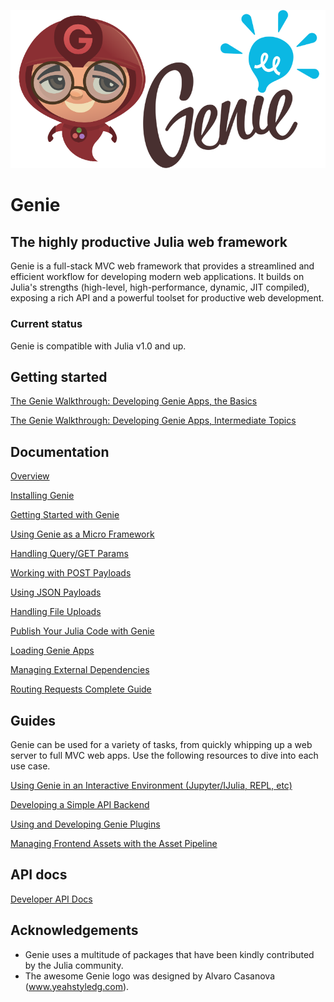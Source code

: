 ![Genie Logo](content/img/genie_logo.png)

# Genie

## The highly productive Julia web framework

Genie is a full-stack MVC web framework that provides a streamlined and efficient workflow for developing modern web applications. It builds on Julia's strengths (high-level, high-performance, dynamic, JIT compiled), exposing a rich API and a powerful toolset for productive web development.

### Current status

Genie is compatible with Julia v1.0 and up.

## Getting started

[The Genie Walkthrough: Developing Genie Apps, the Basics](guides/Working_With_Genie_Apps.md)

[The Genie Walkthrough: Developing Genie Apps, Intermediate Topics](guides/Working_With_Genie_Apps_Intermediary_Topics.md)

## Documentation

[Overview](documentation/1--Overview.md)

[Installing Genie](documentation/2--Installing_Genie.md)

[Getting Started with Genie](documentation/3--Getting_Started.md)

[Using Genie as a Micro Framework](documentation/4--Developing_Micro_Apps.md)

[Handling Query/GET Params](documentation/5--Handling_Query_Params.md)

[Working with POST Payloads](documentation/6--Working_with_POST_Payloads.md)

[Using JSON Payloads](documentation/7--Using_JSON_Payloads.md)

[Handling File Uploads](documentation/8--Handling_File_Uploads.md)

[Publish Your Julia Code with Genie](documentation/9--Publishing_Your_Julia_Code_Online_With_Genie_Apps.md)

[Loading Genie Apps](documentation/10--Loading_Genie_Apps.md)

[Managing External Dependencies](documentation/11--Managing_External_Packages.md)

[Routing Requests Complete Guide](documentation/12--Advanced_Routing_Techniques.md)

## Guides

Genie can be used for a variety of tasks, from quickly whipping up a web server to full MVC web apps. Use the following resources to dive into each use case.

[Using Genie in an Interactive Environment (Jupyter/IJulia, REPL, etc)](guides/Interactive_environment.md)

[Developing a Simple API Backend](guides/Simple_API_backend.md)

[Using and Developing Genie Plugins](guides/Genie_Plugins.md)

[Managing Frontend Assets with the Asset Pipeline](guides/Frontend_assets.md)

## API docs
[Developer API Docs](documentation/API)


## Acknowledgements

* Genie uses a multitude of packages that have been kindly contributed by the Julia community.
* The awesome Genie logo was designed by Alvaro Casanova (www.yeahstyledg.com).
